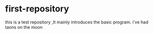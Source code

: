 # first-repository
this is a test repository ,It mainly introduces the basic program.
i've had taons on the moon
